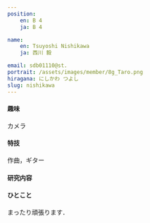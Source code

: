 ```yaml
---
position:
    en: B 4
    ja: B 4

name:
    en: Tsuyoshi Nishikawa
    ja: 西川 毅

email: sdb01110@st.
portrait: /assets/images/member/8g_Taro.png
hiragana: にしかわ つよし
slug: nishikawa
---
```


#### 趣味
カメラ
#### 特技
作曲，ギター
#### 研究内容

#### ひとこと
まったり頑張ります．
